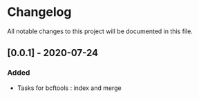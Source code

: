 # Changelog

All notable changes to this project will be documented in this file.

## [0.0.1] - 2020-07-24

### Added

- Tasks for bcftools : index and merge

